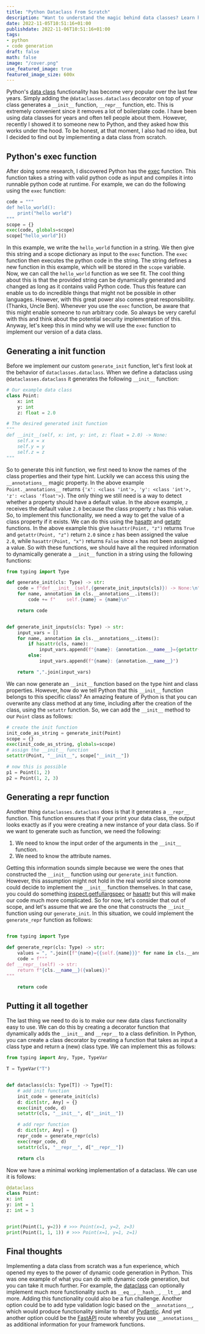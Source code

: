 ```yaml
---
title: "Python Dataclass From Scratch"
description: "Want to understand the magic behind data classes? Learn how to create them from scratch using Python's exec function."
date: 2022-11-05T10:51:16+01:00
publishdate: 2022-11-06T10:51:16+01:00
tags:
- python
- code generation
draft: false
math: false
image: "/cover.png"
use_featured_image: true
featured_image_size: 600x
---
```

Python's [data class](https://docs.python.org/3/library/dataclasses.html) functionality has become very popular over the last few years.
Simply adding the `@dataclasses.dataclass` decorator on top of your class generates a `__init__` function, `__repr__` function, etc.
This is extremely convenient since it removes a lot of boilerplate code.
I have been using data classes for years and often tell people about them.
However, recently I showed it to someone new to Python, and they asked how this works under the hood.
To be honest, at that moment, I also had no idea, but I decided to find out by implementing a data class from scratch.

## Python's exec function

After doing some research, I discovered Python has the [exec](https://docs.python.org/3/library/functions.html#exec) function.
This function takes a string with valid python code as input and compiles it into runnable python code at runtime.
For example, we can do the following using the `exec` function:

```python
code = """
def hello_world():
    print("hello world")
"""
scope = {}
exec(code, globals=scope)
scope["hello_world"]()
```

In this example, we write the `hello_world` function in a string.
We then give this string and a scope dictionary as input to the `exec` function.
The `exec` function then executes the python code in the string.
The string defines a new function in this example, which will be stored in the `scope` variable.
Now, we can call the `hello_world` function as we see fit.
The cool thing about this is that the provided string can be dynamically generated and changed as long as it contains valid Python code.
Thus this feature can enable us to do incredible things that might not be possible in other languages. However, with this great power also comes great responsibility. (Thanks, Uncle Ben). Whenever you use the `exec` function, be aware that this might enable someone to run arbitrary code. So always be very careful with this and think about the potential security implementation of this.
Anyway, let's keep this in mind why we will use the `exec` function to implement our version of a data class.

## Generating a init function

Before we implement our custom `generate_init` function, let's first look at the behavior of `dataclasses.dataclass`.
When we define a dataclass using `@dataclasses.dataclass` it generates the following `__init__` function:

```python
# Our example data class
class Point:
    x: int
    y: int
    z: float = 2.0

# The desired generated init function
"""
def __init__(self, x: int, y: int, z: float = 2.0) -> None:
    self.x = x
    self.y = y
    self.z = z
"""
```

So to generate this init function, we first need to know the names of the class properties and their type hint.
Luckily we can access this using the `__annotations__` magic property.
In the above example `Point._annotations__` returns `{'x': <class 'int'>, 'y': <class 'int'>, 'z': <class 'float'>}`.
The only thing we still need is a way to detect whether a property should have a default value.
In the above example, `z` receives the default value `2.0` because the class property `z` has this value.
So, to implement this functionality, we need a way to get the value of a class property if it exists.
We can do this using the [hasattr](https://docs.python.org/3/library/functions.html#hasattr) and [getattr](https://docs.python.org/3/library/functions.html#getattr) functions.
In the above example this give `hasattr(Point, "z")` returns `True` and `getattr(Point, "z")` return `2.0` since `z` has been assigned the value `2.0`, while `hasattr(Point, "x")` returns `False` since `x` has not been assigned a value.
So with these functions, we should have all the required information to dynamically generate a `__init__` function in a string using the following functions:

```python
from typing import Type

def generate_init(cls: Type) -> str:
    code = f"def __init__(self,{generate_init_inputs(cls)}) -> None:\n"
    for name, annotation in cls.__annotations__.items():
        code += f"    self.{name} = {name}\n"

    return code


def generate_init_inputs(cls: Type) -> str:
    input_vars = []
    for name, annotation in cls.__annotations__.items():
        if hasattr(cls, name):
            input_vars.append(f"{name}: {annotation.__name__}={getattr(cls, name)}")
        else:
            input_vars.append(f"{name}: {annotation.__name__}")

    return ",".join(input_vars)
```

We can now generate an `__init__` function based on the type hint and class properties.
However, how do we tell Python that this `__init__` function belongs to this specific class?
An amazing feature of Python is that you can overwrite any class method at any time, including after the creation of the class, using the `setattr` function.
So, we can add the `__init__` method to our `Point` class as follows:

```python
# create the init function
init_code_as_string = generate_init(Point)
scope = {}
exec(init_code_as_string, globals=scope)
# assign the __init__ function
setattr(Point, "__init__", scope["__init__"])

# now this is possible
p1 = Point(1, 2)
p2 = Point(1, 2, 3)
```

## Generating a repr function

Another thing `dataclasses.dataclass` does is that it generates a `__repr__` function.
This function ensures that if your print your data class, the output looks exactly as if you were creating a new instance of your data class.
So if we want to generate such as function, we need the following:

1. We need to know the input order of the arguments in the `__init__` function.
1. We need to know the attribute names.

Getting this information sounds simple because we were the ones that constructed the `__init__` function using our `generate_init` function.
However, this assumption might not hold in the real world since someone could decide to implement the `__init__` function themselves.
In that case, you could do something [inspect.getfullargspec](https://docs.python.org/3/library/inspect.html#inspect.getfullargspec) or [hasattr](https://docs.python.org/3/library/functions.html#hasattr) but this will make our code much more complicated.
So for now, let's consider that out of scope, and let's assume that we are the one that constructs the `__init__` function using our `generate_init`.
In this situation, we could implement the `generate_repr` function as follows:

```python

from typing import Type

def generate_repr(cls: Type) -> str:
    values = ", ".join([f"{name}={{self.{name}}}" for name in cls.__annotations__])
    code = f"""
def __repr__(self) -> str:
    return f"{cls.__name__}({values})"
"""

    return code
```

## Putting it all together

The last thing we need to do is to make our new data class functionality easy to use.
We can do this by creating a decorator function that dynamically adds the `__init__` and `__repr__` to a class definition.
In Python, you can create a class decorator by creating a function that takes as input a class type and return a (new) class type.
We can implement this as follows:

```python
from typing import Any, Type, TypeVar

T = TypeVar("T")


def dataclass(cls: Type[T]) -> Type[T]:
    # add init function
    init_code = generate_init(cls)
    d: dict[str, Any] = {}
    exec(init_code, d)
    setattr(cls, "__init__", d["__init__"])

    # add repr function
    d: dict[str, Any] = {}
    repr_code = generate_repr(cls)
    exec(repr_code, d)
    setattr(cls, "__repr__", d["__repr__"])

    return cls
```

Now we have a minimal working implementation of a dataclass. We can use it is follows:

```python
@dataclass
class Point:
x: int
y: int = 1
z: int = 3


print(Point(1, y=2)) # >>> Point(x=1, y=2, z=3)
print(Point(1, 1, 1)) # >>> Point(x=1, y=1, z=1)
```

## Final thoughts

Implementing a data class from scratch was a fun experience, which opened my eyes to the power of dynamic code generation in Python.
This was one example of what you can do with dynamic code generation, but you can take it much further.
For example, the [dataclass](https://docs.python.org/3/library/dataclasses.html) can optionally implement much more functionality such as `__eq__`, `__hash__`, `__lt__`, and more.
Adding this functionality could also be a fun challenge.
Another option could be to add type validation logic based on the `__annotations__`, which would produce functionality similar to that of [Pydantic](https://pydantic-docs.helpmanual.io/).
And yet another option could be the [FastAPI](https://fastapi.tiangolo.com/) route whereby you use `__annotations__` as additional information for your framework functions.
